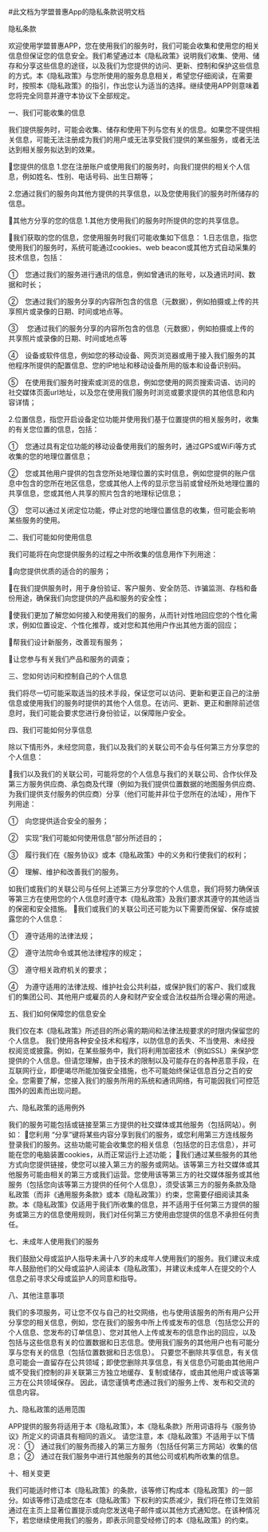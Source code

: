 #此文档为学盟普惠App的隐私条款说明文档

隐私条款

  欢迎使用学盟普惠APP，您在使用我们的服务时，我们可能会收集和使用您的相关信息但保证您的信息安全。我们希望通过本《隐私政策》说明我们收集、使用、储存和分享这些信息的途径，以及我们为您提供的访问、更新、控制和保护这些信息的方式。本《隐私政策》与您所使用的服务息息相关，希望您仔细阅读，在需要时，按照本《隐私政策》的指引，作出您认为适当的选择。继续使用APP则意味着您将完全同意并遵守本协议下全部规定。


一、我们可能收集的信息

我们提供服务时，可能会收集、储存和使用下列与您有关的信息。如果您不提供相关信息，可能无法注册成为我们的用户或无法享受我们提供的某些服务，或者无法达到相关服务拟达到的效果。

您提供的信息
1.您在注册账户或使用我们的服务时，向我们提供的相关个人信息，例如姓名、性别、电话号码、出生日期等；

2.您通过我们的服务向其他方提供的共享信息，以及您使用我们的服务时所储存的信息。

其他方分享的您的信息
1.其他方使用我们的服务时所提供的您的共享信息。

我们获取的您的信息，您使用服务时我们可能收集如下信息：
1.日志信息，指您使用我们的服务时，系统可能通过cookies、web beacon或其他方式自动采集的技术信息，包括：

①　您通过我们的服务进行通讯的信息，例如曾通讯的账号，以及通讯时间、数据和时长；

②　您通过我们的服务分享的内容所包含的信息（元数据），例如拍摄或上传的共享照片或录像的日期、时间或地点等。

③　 您通过我们的服务分享的内容所包含的信息（元数据），例如拍摄或上传的共享照片或录像的日期、时间或地点等

④　设备或软件信息，例如您的移动设备、网页浏览器或用于接入我们服务的其他程序所提供的配置信息、您的IP地址和移动设备所用的版本和设备识别码。

⑤　在使用我们服务时搜索或浏览的信息，例如您使用的网页搜索词语、访问的社交媒体页面url地址，以及您在使用我们服务时浏览或要求提供的其他信息和内容详情；

2.位置信息，指您开启设备定位功能并使用我们基于位置提供的相关服务时，收集的有关您位置的信息，包括：

①　您通过具有定位功能的移动设备使用我们的服务时，通过GPS或WiFi等方式收集的您的地理位置信息；

②　您或其他用户提供的包含您所处地理位置的实时信息，例如您提供的账户信息中包含的您所在地区信息，您或其他人上传的显示您当前或曾经所处地理位置的共享信息，您或其他人共享的照片包含的地理标记信息；

③　您可以通过关闭定位功能，停止对您的地理位置信息的收集，但可能会影响某些服务的使用。

二、我们可能如何使用信息

我们可能将在向您提供服务的过程之中所收集的信息用作下列用途：

向您提供优质的适合的的服务；

在我们提供服务时，用于身份验证、客户服务、安全防范、诈骗监测、存档和备份用途，确保我们向您提供的产品和服务的安全性；

使我们更加了解您如何接入和使用我们的服务，从而针对性地回应您的个性化需求，例如位置设定、个性化推荐，或对您和其他用户作出其他方面的回应；

帮我们设计新服务，改善现有服务；

让您参与有关我们产品和服务的调查；

三、您如何访问和控制自己的个人信息

我们将尽一切可能采取适当的技术手段，保证您可以访问、更新和更正自己的注册信息或使用我们的服务时提供的其他个人信息。在访问、更新、更正和删除前述信息时，我们可能会要求您进行身份验证，以保障账户安全。

四、我们可能如何分享信息

除以下情形外，未经您同意，我们以及我们的关联公司不会与任何第三方分享您的个人信息：

我们以及我们的关联公司，可能将您的个人信息与我们的关联公司、合作伙伴及第三方服务供应商、承包商及代理（例如为我们提供位置数据的地图服务供应商、为我们提供支付服务的供应商）分享（他们可能并非位于您所在的法域），用作下列用途：

①　向您提供适合安全的服务；

②　实现“我们可能如何使用信息”部分所述目的；

③　履行我们在《服务协议》或本《隐私政策》中的义务和行使我们的权利；

④　理解、维护和改善我们的服务。

如我们或我们的关联公司与任何上述第三方分享您的个人信息，我们将努力确保该等第三方在使用您的个人信息时遵守本《隐私政策》及我们要求其遵守的其他适当的保密和安全措施。
我们或我们的关联公司还可能为以下需要而保留、保存或披露您的个人信息：

①　遵守适用的法律法规；

②　遵守法院命令或其他法律程序的规定；

③　遵守相关政府机关的要求；

④　为遵守适用的法律法规、维护社会公共利益，或保护我们的客户、我们或我们的集团公司、其他用户或雇员的人身和财产安全或合法权益所合理必需的用途。

五、我们如何保障您的信息安全

我们仅在本《隐私政策》所述目的所必需的期间和法律法规要求的时限内保留您的个人信息。
我们使用各种安全技术和程序，以防信息的丢失、不当使用、未经授权阅览或披露。例如，在某些服务中，我们将利用加密技术（例如SSL）来保护您提供的个人信息。但请您理解，由于技术的限制以及可能存在的各种恶意手段，在互联网行业，即便竭尽所能加强安全措施，也不可能始终保证信息百分之百的安全。您需要了解，您接入我们的服务所用的系统和通讯网络，有可能因我们可控范围外的因素而出现问题。

六、隐私政策的适用例外

我们的服务可能包括或链接至第三方提供的社交媒体或其他服务（包括网站）。例如：
您利用 “分享”键将某些内容分享到我们的服务，或您利用第三方连线服务登录我们的服务。这些功能可能会收集您的相关信息（包括您的日志信息），并可能在您的电脑装置cookies，从而正常运行上述功能；
我们通过某些服务的其他方式向您提供链接，使您可以接入第三方的服务或网站。该等第三方社交媒体或其他服务可能由相关的第三方或我们运营。您使用该等第三方的社交媒体服务或其他服务（包括您向该等第三方提供的任何个人信息），须受该第三方的服务条款及隐私政策（而非《通用服务条款》或本《隐私政策》）约束，您需要仔细阅读其条款。本《隐私政策》仅适用于我们所收集的信息，并不适用于任何第三方提供的服务或第三方的信息使用规则，我们对任何第三方使用由您提供的信息不承担任何责任。

七、未成年人使用我们的服务

我们鼓励父母或监护人指导未满十八岁的未成年人使用我们的服务。我们建议未成年人鼓励他们的父母或监护人阅读本《隐私政策》，并建议未成年人在提交的个人信息之前寻求父母或监护人的同意和指导。

八、其他注意事项

我们的多项服务，可让您不仅与自己的社交网络，也与使用该服务的所有用户公开分享您的相关信息，例如，您在我们的服务中所上传或发布的信息（包括您公开的个人信息、您发布的订单信息）、您对其他人上传或发布的信息作出的回应，以及包括与这些信息有关的位置数据和日志信息。使用我们服务的其他用户也有可能分享与您有关的信息（包括位置数据和日志信息）。
只要您不删除共享信息，有关信息可能会一直留存在公共领域；即使您删除共享信息，有关信息仍可能由其他用户或不受我们控制的非关联第三方独立地缓存、复制或储存，或由其他用户或该等第三方在公共领域保存。
因此，请您谨慎考虑通过我们的服务上传、发布和交流的信息内容。

九、隐私政策的适用范围

APP提供的服务将适用于本《隐私政策》，本《隐私条款》所用词语将与《服务协议》所定义的词语具有相同的涵义。
请您注意，本《隐私政策》不适用于以下情况：
①　通过我们的服务而接入的第三方服务（包括任何第三方网站）收集的信息；
②　通过在我们服务中进行其他服务的其他公司或机构所收集的信息。

十、相关变更

我们可能适时修订本《隐私政策》的条款，该等修订构成本《隐私政策》的一部分。如该等修订造成您在本《隐私政策》下权利的实质减少，我们将在修订生效前通过在主页上显著位置提示或向您发送电子邮件或以其他方式通知您。在该种情况下，若您继续使用我们的服务，即表示同意受经修订的本《隐私政策》的约束。
